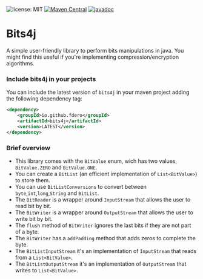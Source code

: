 ![license: MIT](https://img.shields.io/badge/license-MIT-blue)
[![Maven Central](https://img.shields.io/maven-central/v/io.github.fdero/bits4j.svg)](https://img.shields.io/maven-central/v/io.github.fdero/bits4j)
[![javadoc](https://javadoc.io/badge2/io.github.fdero/bits4j/javadoc.svg)](https://javadoc.io/doc/io.github.fdero/bits4j)

# Bits4j
A simple user-friendly library to perform bits manipulations in java. You might find this useful if you're implementing
compression/encryption algorithms. 

### Include bits4j in your projects
You can include the latest version of `bits4j` in your maven project adding the following dependency tag:
```xml
<dependency>
    <groupId>io.github.fdero</groupId>
    <artifactId>bits4j</artifactId>
    <version>LATEST</version>
</dependency>
```

### Brief overview
- This library comes with the `BitValue` enum, wich has two values, `BitValue.ZERO` and `BitValue.ONE`. 
- You can create a `BitList` (an efficient implementation of `List<BitValue>`) to store them.
- You can use `BitListConversions` to convert between `byte`,`int`,`long`,`String` and `BitList`.
- The `BitReader` is a wrapper around `InputStream` that allows the user to read bit by bit.
- The `BitWriter` is a wrapper around `OutputStream` that allows the user to write bit by bit.
- The `flush` method of `BitWriter` ignores the last bits if they are not part of a byte.
- The `BitWriter` has a `addPadding` method that adds zeros to complete the byte.
- The `BitListInputStream` it's an implementation of `InputStream` that reads from a `List<BitValue>`.
- The `BitListOutputStream` it's an implementation of `OutputStream` that writes to `List<BitValue>`.
